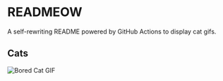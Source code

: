 # READMEOW

A self-rewriting README powered by GitHub Actions to display cat gifs.

## Cats

![Bored Cat GIF](https://media3.giphy.com/media/v1.Y2lkPTlhY2QwMmRhOHkyYmdndHpzaDdqOHIyeG4zNW42YzY4aGRtajBhbXMwcGFyYXNkcyZlcD12MV9naWZzX3NlYXJjaCZjdD1n/mlvseq9yvZhba/200.gif)
